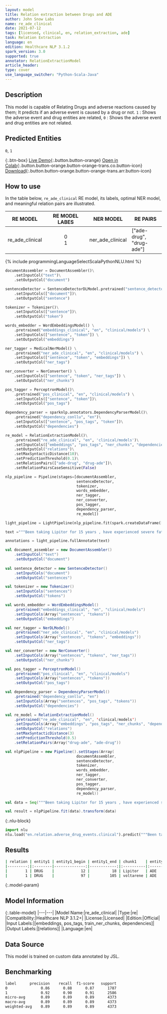 ```yaml
---
layout: model
title: Relation extraction between Drugs and ADE
author: John Snow Labs
name: re_ade_clinical
date: 2021-07-12
tags: [licensed, clinical, en, relation_extraction, ade]
task: Relation Extraction
language: en
edition: Healthcare NLP 3.1.2
spark_version: 3.0
supported: true
annotator: RelationExtractionModel
article_header:
type: cover
use_language_switcher: "Python-Scala-Java"
---
```



## Description


This model is capable of Relating Drugs and adverse reactions caused by them; It predicts if an adverse event is caused by a drug or not. `1` : Shows the adverse event and drug entities are related, `0` : Shows the adverse event and drug entities are not related.


## Predicted Entities


`0`, `1`


{:.btn-box}
[Live Demo](https://demo.johnsnowlabs.com/healthcare/RE_ADE/){:.button.button-orange}
[Open in Colab](https://colab.research.google.com/github/JohnSnowLabs/spark-nlp-workshop/blob/master/tutorials/streamlit_notebooks/healthcare/RE_ADE.ipynb){:.button.button-orange.button-orange-trans.co.button-icon}
[Download](https://s3.amazonaws.com/auxdata.johnsnowlabs.com/clinical/models/re_ade_clinical_en_3.1.2_3.0_1626104637779.zip){:.button.button-orange.button-orange-trans.arr.button-icon}


## How to use


In the table below, `re_ade_clinical` RE model, its labels, optimal NER model, and meaningful relation pairs are illustrated.


|     RE MODEL    | RE MODEL LABES |     NER MODEL    | RE PAIRS                     |
|:---------------:|:--------------:|:----------------:|------------------------------|
| re_ade_clinical |     0<br>1     | ner_ade_clinical | ["ade-drug",<br> "drug-ade"] |




<div class="tabs-box" markdown="1">
{% include programmingLanguageSelectScalaPythonNLU.html %}

```python
documentAssembler = DocumentAssembler()\
    .setInputCol("text")\
    .setOutputCol("document")

sentenceDetector = SentenceDetectorDLModel.pretrained("sentence_detector_dl","xx")\
    .setInputCols(["document"])\
    .setOutputCol("sentence")

tokenizer = Tokenizer()\
    .setInputCols(["sentence"])\
    .setOutputCol("token")

words_embedder = WordEmbeddingsModel() \
    .pretrained("embeddings_clinical", "en", "clinical/models") \
    .setInputCols(["sentence", "token"]) \
    .setOutputCol("embeddings")

ner_tagger = MedicalNerModel() \
    .pretrained("ner_ade_clinical", "en", "clinical/models") \
    .setInputCols(["sentence", "token", "embeddings"]) \
    .setOutputCol("ner_tags")

ner_converter = NerConverter() \
    .setInputCols(["sentence", "token", "ner_tags"]) \
    .setOutputCol("ner_chunks")

pos_tagger = PerceptronModel()\
    .pretrained("pos_clinical", "en", "clinical/models") \
    .setInputCols(["sentence", "token"])\
    .setOutputCol("pos_tags")

dependency_parser = sparknlp.annotators.DependencyParserModel()\
    .pretrained("dependency_conllu", "en")\
    .setInputCols(["sentence", "pos_tags", "token"])\
    .setOutputCol("dependencies")

re_model = RelationExtractionModel()\
    .pretrained("re_ade_clinical", "en", 'clinical/models')\
    .setInputCols(["embeddings", "pos_tags", "ner_chunks", "dependencies"])\
    .setOutputCol("relations")\
    .setMaxSyntacticDistance(10)\
    .setPredictionThreshold(0.1)\
    .setRelationPairs(["ade-drug", "drug-ade"])\
    .setRelationPairsCaseSensitive(False) 

nlp_pipeline = Pipeline(stages=[documentAssembler,
                                sentenceDetector,  
                                tokenizer, 
                                words_embedder, 
                                ner_tagger, 
                                ner_converter,
                                pos_tagger, 
                                dependency_parser, 
                                re_model])

light_pipeline = LightPipeline(nlp_pipeline.fit(spark.createDataFrame([[""]]).toDF("text")))

text ="""Been taking Lipitor for 15 years , have experienced severe fatigue a lot. The doctor moved me to voltarene 2 months ago, so far I have only had muscle cramps. """

annotations = light_pipeline.fullAnnotate(text)
```
```scala
val document_assembler = new DocumentAssembler()
    .setInputCol("text")
    .setOutputCol("document")
         
val sentence_detector = new SentenceDetector()
    .setInputCols("document")
    .setOutputCol("sentences")

val tokenizer = new Tokenizer()
    .setInputCols("sentences")
    .setOutputCol("tokens")

val words_embedder = WordEmbeddingsModel()
    .pretrained("embeddings_clinical", "en", "clinical/models")
    .setInputCols(Array("sentences", "tokens"))
    .setOutputCol("embeddings")

val ner_tagger = NerDLModel()
    .pretrained("ner_ade_clinical", "en", "clinical/models")
    .setInputCols(Array("sentences", "tokens", "embeddings"))
    .setOutputCol("ner_tags")

val ner_converter = new NerConverter()
    .setInputCols(Array("sentences", "tokens", "ner_tags"))
    .setOutputCol("ner_chunks")

val pos_tagger = PerceptronModel()
    .pretrained("pos_clinical", "en", "clinical/models")
    .setInputCols(Array("sentences", "tokens"))
    .setOutputCol("pos_tags")

val dependency_parser = DependencyParserModel()
    .pretrained("dependency_conllu", "en")
    .setInputCols(Array("sentences", "pos_tags", "tokens"))
    .setOutputCol("dependencies")

val re_model = RelationExtractionModel()
    .pretrained("re_ade_clinical", "en", 'clinical/models')
    .setInputCols(Array("embeddings", "pos_tags", "ner_chunks", "dependencies"))
    .setOutputCol("relations")
    .setMaxSyntacticDistance(3) 
    .setPredictionThreshold(0.5) 
    .setRelationPairs(Array("drug-ade", "ade-drug"))

val nlpPipeline = new Pipeline().setStages(Array(
                                documentAssembler,
                                sentenceDetector,  
                                tokenizer, 
                                words_embedder, 
                                ner_tagger, 
                                ner_converter,
                                pos_tagger, 
                                dependency_parser, 
                                re_model))

val data = Seq("""Been taking Lipitor for 15 years , have experienced severe fatigue a lot. The doctor moved me to voltarene 2 months ago, so far I have only had muscle cramps. """).toDS.toDF("text")

val result = nlpPipeline.fit(data).transform(data)

```


{:.nlu-block}
```python
import nlu
nlu.load("en.relation.adverse_drug_events.clinical").predict("""Been taking Lipitor for 15 years , have experienced severe fatigue a lot. The doctor moved me to voltarene 2 months ago, so far I have only had muscle cramps.""")
```

</div>


## Results


```bash
| relation | entity1 | entity1_begin | entity1_end | chunk1    | entity2 | entity2_begin | entity2_end | chunk2         | confidence |
|---------:|:--------|--------------:|------------:|:----------|:--------|--------------:|------------:|:---------------|-----------:|
|        1 | DRUG    |            12 |          18 | Lipitor   | ADE     |            52 |          65 | severe fatigue |   1        |
|        1 | DRUG    |            97 |         105 | voltarene | ADE     |           144 |         156 | muscle cramps  |   0.997283 |
```


{:.model-param}
## Model Information


{:.table-model}
|---|---|
|Model Name:|re_ade_clinical|
|Type:|re|
|Compatibility:|Healthcare NLP 3.1.2+|
|License:|Licensed|
|Edition:|Official|
|Input Labels:|[embeddings, pos_tags, train_ner_chunks, dependencies]|
|Output Labels:|[relations]|
|Language:|en|


## Data Source


This model is trained on custom data annotated by JSL.


## Benchmarking


```bash
label      precision    recall  f1-score   support
0               0.86      0.88      0.87      1787
1               0.92      0.90      0.91      2586
micro-avg       0.89      0.89      0.89      4373
macro-avg       0.89      0.89      0.89      4373
weighted-avg    0.89      0.89      0.89      4373
```